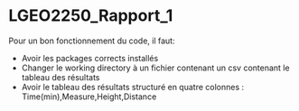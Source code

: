 # LGEO2250_Rapport_1

Pour un bon fonctionnement du code, il faut:
 - Avoir les packages corrects installés
 - Changer le working directory à un fichier contenant un csv contenant le tableau des résultats
 - Avoir le tableau des résultats structuré en quatre colonnes : Time(min),Measure,Height,Distance
